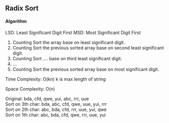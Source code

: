 ## Radix Sort


#### Algorithm

LSD: Least Significant Digit First
MSD: Most Significant Digit First

1. Counting Sort the array base on least significant digit.
2. Counting Sort the previous sorted array base on second least significant digit.
3. Counting Sort .... base on third least significant digit.
4. ...
5. Counting Sort the previous sorted array base on most significant digit.


Time Complexity: O(kn)     k is max length of string

Space Complexity: O(n)



Original:           bda, cfd, qwe, yui, abc, rrr, uue   
Sort on 3th char:   bda, abc, cfd, qwe, uue, yui, rrr   
Sort on 2th char:   abc, bda, cfd, rrr, uue, yui, qwe    
Sort on 1th char:   abc, bda, cfd, qwe, rrr, uue, yui    


